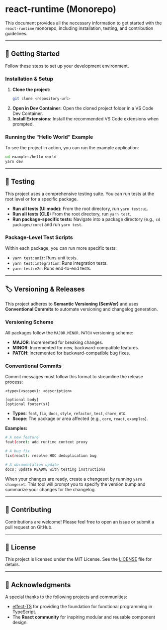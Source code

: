 # react-runtime (Monorepo)

This document provides all the necessary information to get started with the `react-runtime` monorepo, including installation, testing, and contribution guidelines.

-----

## 🚀 Getting Started

Follow these steps to set up your development environment.

### Installation & Setup

1.  **Clone the project:**
    ```bash
    git clone <repository-url>
    ```
2.  **Open in Dev Container:** Open the cloned project folder in a VS Code Dev Container.
3.  **Install Extensions:** Install the recommended VS Code extensions when prompted.

### Running the "Hello World" Example

To see the project in action, you can run the example application:

```bash
cd examples/hello-world
yarn dev
```

-----

## 🧪 Testing

This project uses a comprehensive testing suite. You can run tests at the root level or for a specific package.

  - **Run all tests (UI mode):** From the root directory, run `yarn test:ui`.
  - **Run all tests (CLI):** From the root directory, run `yarn test`.
  - **Run package-specific tests:** Navigate into a package directory (e.g., `cd packages/core`) and run `yarn test`.

### Package-Level Test Scripts

Within each package, you can run more specific tests:

  - `yarn test:unit`: Runs unit tests.
  - `yarn test:integration`: Runs integration tests.
  - `yarn test:e2e`: Runs end-to-end tests.

-----

## 🏷️ Versioning & Releases

This project adheres to **Semantic Versioning (SemVer)** and uses **Conventional Commits** to automate versioning and changelog generation.

### Versioning Scheme

All packages follow the `MAJOR.MINOR.PATCH` versioning scheme:

  - **MAJOR**: Incremented for breaking changes.
  - **MINOR**: Incremented for new, backward-compatible features.
  - **PATCH**: Incremented for backward-compatible bug fixes.

### Conventional Commits

Commit messages must follow this format to streamline the release process:

```
<type>(<scope>): <description>

[optional body]
[optional footer(s)]
```

  - **Types**: `feat`, `fix`, `docs`, `style`, `refactor`, `test`, `chore`, etc.
  - **Scope**: The package or area affected (e.g., `core`, `react`, `examples`).

**Examples:**

```bash
# A new feature
feat(core): add runtime context proxy

# A bug fix
fix(react): resolve HOC deduplication bug

# A documentation update
docs: update README with testing instructions
```

When your changes are ready, create a changeset by running `yarn changeset`. This tool will prompt you to specify the version bump and summarize your changes for the changelog.

-----

## 🤝 Contributing

Contributions are welcome\! Please feel free to open an issue or submit a pull request on GitHub.

-----

## 📄 License

This project is licensed under the MIT License. See the [LICENSE](https://www.google.com/search?q=./LICENSE) file for details.

-----

## 🙏 Acknowledgments

A special thanks to the following projects and communities:

  - [effect-TS](https://github.com/effect-TS) for providing the foundation for functional programming in TypeScript.
  - The **React community** for inspiring modular and reusable component design.